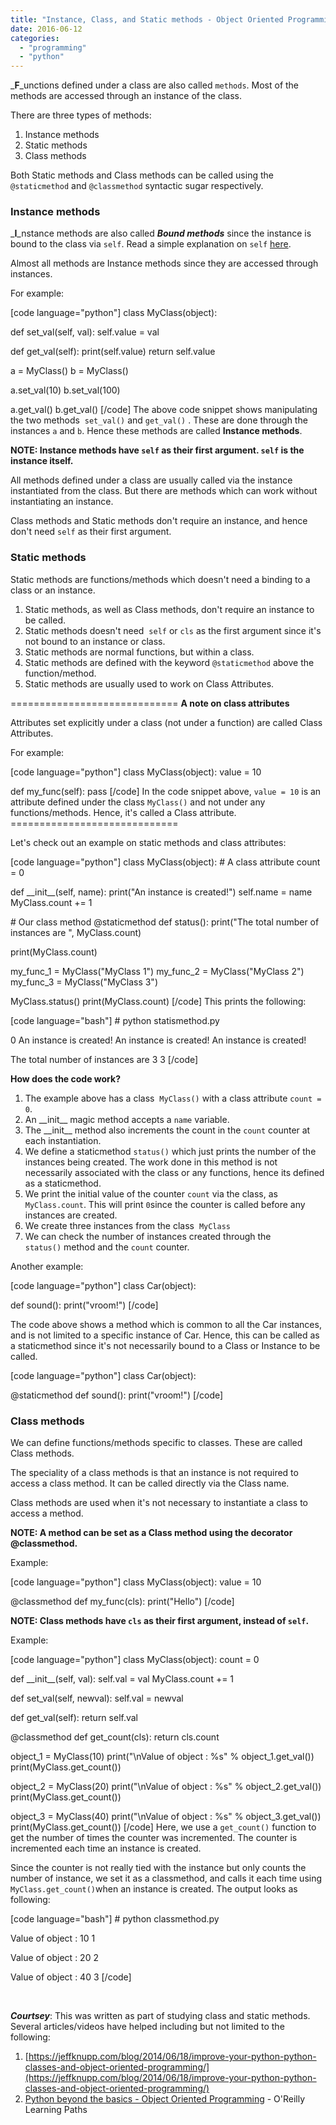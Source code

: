 ```yaml
---
title: "Instance, Class, and Static methods - Object Oriented Programming"
date: 2016-06-12
categories:
  - "programming"
  - "python"
---
```

<!--more-->
_**F**_unctions defined under a class are also called `methods`. Most of the methods are accessed through an instance of the class.

There are three types of methods:

1. Instance methods
2. Static methods
3. Class methods

Both Static methods and Class methods can be called using the `@staticmethod` and `@classmethod` syntactic sugar respectively.

### Instance methods

_**I**_nstance methods are also called **_Bound methods_** since the instance is bound to the class via `self`. Read a simple explanation on `self` [here](https://arvimal.wordpress.com/2016/06/12/self-in-python/).

Almost all methods are Instance methods since they are accessed through instances.

For example:

\[code language="python"\] class MyClass(object):

def set\_val(self, val): self.value = val

def get\_val(self): print(self.value) return self.value

a = MyClass() b = MyClass()

a.set\_val(10) b.set\_val(100)

a.get\_val() b.get\_val() \[/code\] The above code snippet shows manipulating the two methods  `set_val()` and `get_val()` . These are done through the instances `a` and `b`. Hence these methods are called **Instance methods**.

**NOTE: Instance methods have `self` as their first argument. `self` is the instance itself.**

All methods defined under a class are usually called via the instance instantiated from the class. But there are methods which can work without instantiating an instance.

Class methods and Static methods don't require an instance, and hence don't need `self` as their first argument.

### Static methods

Static methods are functions/methods which doesn't need a binding to a class or an instance.

1. Static methods, as well as Class methods, don't require an instance to be called.
2. Static methods doesn't need  `self` or `cls` as the first argument since it's not bound to an instance or class.
3. Static methods are normal functions, but within a class.
4. Static methods are defined with the keyword `@staticmethod` above the function/method.
5. Static methods are usually used to work on Class Attributes.

\============================= **A note on class attributes**

Attributes set explicitly under a class (not under a function) are called Class Attributes.

For example:

\[code language="python"\] class MyClass(object): value = 10

def my\_func(self): pass \[/code\] In the code snippet above, `value = 10` is an attribute defined under the class `MyClass()` and not under any functions/methods. Hence, it's called a Class attribute. =============================

Let's check out an example on static methods and class attributes:

\[code language="python"\] class MyClass(object): # A class attribute count = 0

def \_\_init\_\_(self, name): print("An instance is created!") self.name = name MyClass.count += 1

\# Our class method @staticmethod def status(): print("The total number of instances are ", MyClass.count)

print(MyClass.count)

my\_func\_1 = MyClass("MyClass 1") my\_func\_2 = MyClass("MyClass 2") my\_func\_3 = MyClass("MyClass 3")

MyClass.status() print(MyClass.count) \[/code\] This prints the following:

\[code language="bash"\] # python statismethod.py

0 An instance is created! An instance is created! An instance is created!

The total number of instances are 3 3 \[/code\]

**How does the code work?**

1. The example above has a class  `MyClass()` with a class attribute `count = 0`.
2. An \_\_init\_\_ magic method accepts a `name` variable.
3. The \_\_init\_\_ method also increments the count in the `count` counter at each instantiation.
4. We define a staticmethod `status()` which just prints the number of the instances being created. The work done in this method is not necessarily associated with the class or any functions, hence its defined as a staticmethod.
5. We print the initial value of the counter `count` via the class, as `MyClass.count`. This will print `0`since the counter is called before any instances are created.
6. We create three instances from the class  `MyClass`
7. We can check the number of instances created through the `status()` method and the `count` counter.

Another example:

\[code language="python"\] class Car(object):

def sound(): print("vroom!") \[/code\]

The code above shows a method which is common to all the Car instances, and is not limited to a specific instance of Car. Hence, this can be called as a staticmethod since it's not necessarily bound to a Class or Instance to be called.

\[code language="python"\] class Car(object):

@staticmethod def sound(): print("vroom!") \[/code\]

### Class methods

We can define functions/methods specific to classes. These are called Class methods.

The speciality of a class methods is that an instance is not required to access a class method. It can be called directly via the Class name.

Class methods are used when it's not necessary to instantiate a class to access a method.

**NOTE: A method can be set as a Class method using the decorator @classmethod.**

Example:

\[code language="python"\] class MyClass(object): value = 10

@classmethod def my\_func(cls): print("Hello") \[/code\]

**NOTE: Class methods have `cls` as their first argument, instead of `self`.**

Example:

\[code language="python"\] class MyClass(object): count = 0

def \_\_init\_\_(self, val): self.val = val MyClass.count += 1

def set\_val(self, newval): self.val = newval

def get\_val(self): return self.val

@classmethod def get\_count(cls): return cls.count

object\_1 = MyClass(10) print("\\nValue of object : %s" % object\_1.get\_val()) print(MyClass.get\_count())

object\_2 = MyClass(20) print("\\nValue of object : %s" % object\_2.get\_val()) print(MyClass.get\_count())

object\_3 = MyClass(40) print("\\nValue of object : %s" % object\_3.get\_val()) print(MyClass.get\_count()) \[/code\] Here, we use a `get_count()` function to get the number of times the counter was incremented. The counter is incremented each time an instance is created.

Since the counter is not really tied with the instance but only counts the number of instance, we set it as a classmethod, and calls it each time using `MyClass.get_count()`when an instance is created. The output looks as following:

\[code language="bash"\] # python classmethod.py

Value of object : 10 1

Value of object : 20 2

Value of object : 40 3 \[/code\]

 

_**Courtsey**_: This was written as part of studying class and static methods. Several articles/videos have helped including but not limited to the following:

1. [https://jeffknupp.com/blog/2014/06/18/improve-your-python-python-classes-and-object-oriented-programming/](https://jeffknupp.com/blog/2014/06/18/improve-your-python-python-classes-and-object-oriented-programming/)
2. [Python beyond the basics - Object Oriented Programming](http://shop.oreilly.com/product/0636920040057.do) - O'Reilly Learning Paths
